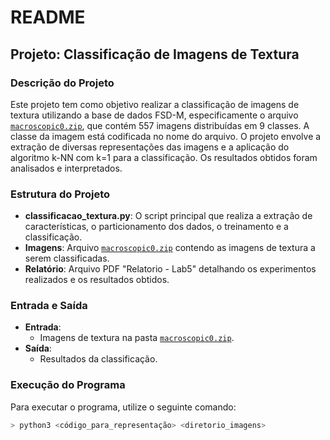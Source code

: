 # README

## Projeto: Classificação de Imagens de Textura

### Descrição do Projeto
Este projeto tem como objetivo realizar a classificação de imagens de textura utilizando a base de dados FSD-M, especificamente o arquivo [`macroscopic0.zip`](https://zenodo.org/records/10219797), que contém 557 imagens distribuídas em 9 classes. A classe da imagem está codificada no nome do arquivo. O projeto envolve a extração de diversas representações das imagens e a aplicação do algoritmo k-NN com k=1 para a classificação. Os resultados obtidos foram analisados e interpretados.

### Estrutura do Projeto
- **classificacao_textura.py**: O script principal que realiza a extração de características, o particionamento dos dados, o treinamento e a classificação.
- **Imagens**: Arquivo [`macroscopic0.zip`](https://zenodo.org/records/10219797) contendo as imagens de textura a serem classificadas.
- **Relatório**: Arquivo PDF "Relatorio - Lab5" detalhando os experimentos realizados e os resultados obtidos.

### Entrada e Saída
- **Entrada**: 
  - Imagens de textura na pasta [`macroscopic0.zip`](https://zenodo.org/records/10219797).
- **Saída**: 
  - Resultados da classificação.

### Execução do Programa
Para executar o programa, utilize o seguinte comando:
```bash
> python3 <código_para_representação> <diretorio_imagens>

